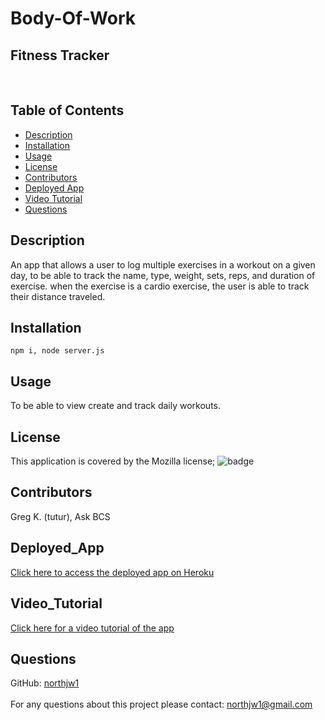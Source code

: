 # Body-Of-Work


##  Fitness Tracker  ##

<br />


##  Table of Contents  ##

- [Description](#description)<br />
- [Installation](#installation)<br />
- [Usage](#usage)<br />
- [License](#license)<br />
- [Contributors](#contributors)<br />
- [Deployed App](#deployed_app)<br />
- [Video Tutorial](#video_tutorial)<br />
- [Questions](#questions)<br /> 


## Description ##
   An app that allows a user to log multiple exercises in a workout on a given day, to be able to track the name, type, weight, sets, reps, and duration of exercise. when the exercise is a cardio exercise, the user is able to track their distance traveled.
## Installation ##
    npm i, node server.js
## Usage ##
 To be able to view create and track daily workouts. 
## License ##
  This application is covered by the Mozilla license;
  ![badge](https://img.shields.io/badge/license-Mozilla-green)
  
## Contributors ##
  Greg K. (tutur), Ask BCS


## Deployed_App ##
[Click here to access the deployed app on Heroku](https://fierce-harbor-15977.herokuapp.com/?id=5fefb0efe2381700171b96b0)

## Video_Tutorial ##
[Click here for a video tutorial of the app](https://youtu.be/bcOotFAUejE)



 ##  Questions  ## 
 GitHub: [northjw1](https://github.com/northjw1) <br />
<br />
 For any questions about this project please contact: northjw1@gmail.com <br /><br />